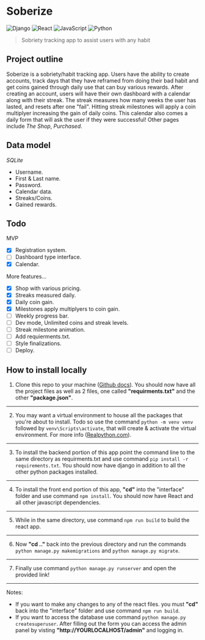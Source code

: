 # Soberize
![Django](https://img.shields.io/badge/django-EFEFEF.svg?style=for-the-badge&logo=django&logoColor=black)
![React](https://img.shields.io/badge/react-EFEFEF.svg?style=for-the-badge&logo=react&logoColor=%2361DAFB)
![JavaScript](https://img.shields.io/badge/javascript-EFEFEF.svg?style=for-the-badge&logo=javascript&logoColor=%23F7DF1E)
![Python](https://img.shields.io/badge/python-EFEFEF?style=for-the-badge&logo=python&logoColor=4584b6)

> Sobriety tracking app to assist users with any habit

## Project outline
Soberize is a sobriety/habit tracking app. Users have the ability to create accounts, track days that they have reframed from doing their bad habit and get coins gained through daily use that can buy various rewards. After creating an account, users will have their own dashboard with a calendar along with their streak. The streak measures how many weeks the user has lasted, and resets after one "fail". Hitting streak milestones will apply a coin multiplyer increasing the gain of daily coins. This calendar also comes a daily form that will ask the user if they were successful! 
Other pages include *The Shop*, *Purchased*. 

## Data model 

*SQLite*

 - Username.
 - First & Last name.
 - Password.
 - Calendar data.
 - Streaks/Coins.
 - Gained rewards.
 
 ## Todo
 MVP
 - [X] Registration system.
 - [ ] Dashboard type interface.
 - [X] Calendar.
 
 More features...
 - [X] Shop with various pricing.
 - [X] Streaks measured daily.
 - [X] Daily coin gain.
 - [X] Milestones apply multiplyers to coin gain.
 - [ ] Weekly progress bar.
 - [ ] Dev mode, Unlimited coins and streak levels.
 - [ ] Streak milestone animation.
 - [ ] Add requierments.txt.
 - [ ] Style finalizations.
 - [ ] Deploy.

## How to install locally
1. Clone this repo to your machine ([Github docs](https://docs.github.com/en/repositories/creating-and-managing-repositories/cloning-a-repository)).
You should now have all the project files as well as 2 files, one called **"requirments.txt"** and the other **"package.json"**.

---

2. You may want a virtual environment to house all the packages that you're about to install. Todo so use the command ```python -m venv venv``` followed by ```venv\Scripts\activate```, that will create & activate the virtual environment. For more info ([Realpython.com](https://realpython.com/python-virtual-environments-a-primer)).

---

3. To install the backend portion of this app point the command line to the same directory as requirments.txt and use command ```pip install -r requirements.txt```. You should now have django in addition to all the other python packages installed.

---

4. To install the front end portion of this app, **"cd"** into the "interface" folder and use command ```npm install```. You should now have React and all other javascript dependencies.

---

5. While in the same directory, use command ```npm run build``` to build the react app.

---

6. Now **"cd .."** back into the previous directory and run the commands ```python manage.py makemigrations``` and ```python manage.py migrate```.

---

7. Finally use command ```python manage.py runserver``` and open the provided link!

---


Notes: 
- If you want to make any changes to any of the react files. you must **"cd"** back into the "interface" folder and use command ```npm run build```.
- If you want to access the database use command ```python manage.py createsuperuser```. After filling out the form you can access the admin panel by visting **"ht<span>tp://YOURLOCALHOST/admin</span>"** and logging in.

